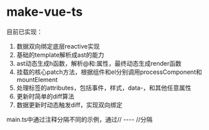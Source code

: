 # make-vue-ts
目前已实现：
1. 数据双向绑定底层reactive实现
2. 基础的template解析成ast的能力
3. ast动态生成h函数，解析@和:属性，最终动态生成render函数
4. 挂载的核心patch方法，根据组件和el分别调用processComponent和mountElement
5. 处理标签的attributes，包括事件，样式，data-，和其他任意属性
6. 更新时简单的diff算法
7. 数据更新时动态触发diff，实现双向绑定

main.ts中通过注释分隔不同的示例，通过// ---- //分隔

